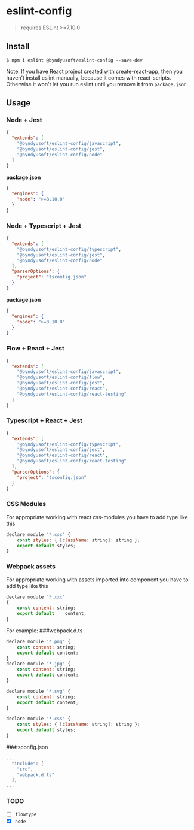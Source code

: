 # eslint-config

> requires ESLint >=7.10.0

## Install

```shell script
$ npm i eslint @byndyusoft/eslint-config --save-dev
```

Note: If you have React project created with create-react-app, then you haven't install eslint manually, because it comes with react-scripts. Otherwise it won't let you run eslint until you remove it from `package.json`.


## Usage

### Node + Jest

```json
{
  "extends": [
    "@byndyusoft/eslint-config/javascript",
    "@byndyusoft/eslint-config/jest",
    "@byndyusoft/eslint-config/node"
  ]
}
```

**package.json**

```json
{
  "engines": {
    "node": ">=8.10.0"
  }
}
```

### Node + Typescript + Jest

```json
{
  "extends": [
    "@byndyusoft/eslint-config/typescript",
    "@byndyusoft/eslint-config/jest",
    "@byndyusoft/eslint-config/node"
  ],
  "parserOptions": {
    "project": "tsconfig.json"
  }
}
```

**package.json**

```json
{
  "engines": {
    "node": ">=8.10.0"
  }
}
```

### Flow + React + Jest

```json
{
  "extends": [
    "@byndyusoft/eslint-config/javascript",
    "@byndyusoft/eslint-config/flow",
    "@byndyusoft/eslint-config/jest",
    "@byndyusoft/eslint-config/react",
    "@byndyusoft/eslint-config/react-testing"
  ]
}
```

### Typescript + React + Jest

```json
{
  "extends": [
    "@byndyusoft/eslint-config/typescript",
    "@byndyusoft/eslint-config/jest",
    "@byndyusoft/eslint-config/react",
    "@byndyusoft/eslint-config/react-testing"
  ],
  "parserOptions": {
    "project": "tsconfig.json"
  }
}
```

### CSS Modules
For appropriate working with react css-modules you have to add type like this
```js
declare module '*.css' { 
    const styles: { [className: string]: string };
    export default styles;
}
```

### Webpack assets
For appropriate working with  assets imported into component you have to add type like this
```js
declare module '*.xxx'
{
    const content: string;
    export default    content;
}
```

For example:
###webpack.d.ts
```js
declare module '*.png' {
    const content: string;
    export default content;
}
declare module '*.jpg' {
    const content: string;
    export default content;
}

declare module '*.svg' {
    const content: string;
    export default content;
}

declare module '*.css' {
    const styles: { [className: string]: string };
    export default styles;
}
``` 

###tsconfig.json
```js
...
  "include": [
    "src",
    "webpack.d.ts"
  ],
...
```


### TODO

- [ ] `flowtype`
- [X] `node`
